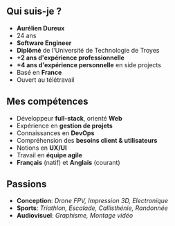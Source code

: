 ## Qui suis-je ?

- **Aurélien Dureux**
- 24 ans
- **Software Engineer**
- **Diplômé** de l'Université de Technologie de Troyes
- **+2 ans d'expérience professionnelle**
- **+4 ans d'expérience personnelle** en side projects
- Basé en **France**
- Ouvert au télétravail

## Mes compétences
- Développeur **full-stack**, orienté **Web**
- Expérience en **gestion de projets**
- Connaissances en **DevOps**
- Compréhension des **besoins client & utilisateurs**
- Notions en **UX/UI**
- Travail en **équipe agile**
- **Français** (natif) et **Anglais** (courant)

## Passions
- **Conception**: _Drone FPV, Impression 3D, Electronique_
- **Sports**: _Triathlon, Escalade, Callisthénie, Randonnée_
- **Audiovisuel**: _Graphisme, Montage vidéo_
